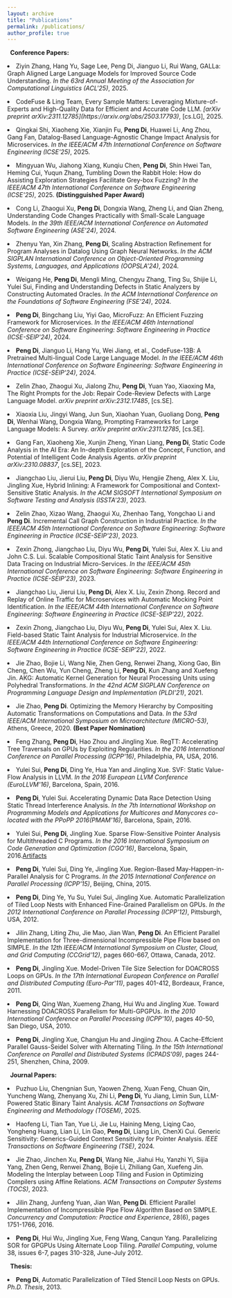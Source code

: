 ```yaml
---
layout: archive
title: "Publications"
permalink: /publications/
author_profile: true
---
```


<!-- {% if author.googlescholar %}
  You can also find my articles on <u><a href="{{author.googlescholar}}">my Google Scholar profile</a>.</u>
{% endif %}

{% include base_path %}

{% for post in site.publications reversed %}
  {% include archive-single.html %}
{% endfor %} -->

<b>&nbsp;&nbsp;Conference Papers:</b>


<p style="margin-bottom: 6px">
<li>
<span>
Ziyin Zhang, Hang Yu, Sage Lee, Peng Di, Jianguo Li, Rui Wang, GALLa: Graph Aligned Large Language Models for Improved Source Code Understanding.
<i>In the 63rd Annual Meeting of the Association for Computational Linguistics (ACL'25)</i>, 2025.
</span></li>
</p>

<p style="margin-bottom: 6px">
<li>
<span>
CodeFuse & Ling Team, Every Sample Matters: Leveraging Mixture-of-Experts and High-Quality Data for Efficient and Accurate Code LLM.
<i>[arXiv preprint arXiv:2311.12785](https://arxiv.org/abs/2503.17793)</i>, [cs.LG], 2025.
</span></li>
</p>

<p style="margin-bottom: 6px">
<li>
<span>
Qingkai Shi, Xiaoheng Xie, Xianjin Fu, <b>Peng Di</b>, Huawei Li, Ang Zhou, Gang Fan, Datalog-Based Language-Agnostic Change Impact Analysis for Microservices. <i>In the IEEE/ACM 47th International Conference on Software Engineering (ICSE'25)</i>, 2025.
</span></li>
</p>


<p style="margin-bottom: 6px">
<li>
<span>
Mingyuan Wu, Jiahong Xiang, Kunqiu Chen, <b>Peng Di</b>, Shin Hwei Tan, Heming Cui, Yuqun Zhang, Tumbling Down the Rabbit Hole: How do Assisting Exploration Strategies Facilitate Grey-box Fuzzing? <i>In the IEEE/ACM 47th International Conference on Software Engineering (ICSE'25)</i>, 2025. <b>(Distingguished Paper Award)</b>
</span></li>
</p>

<p style="margin-bottom: 6px">
<li>
<span>
Cong Li, Zhaogui Xu, <b>Peng Di</b>, Dongxia Wang, Zheng Li, and Qian Zheng, Understanding Code Changes Practically with Small-Scale Language Models. <i>In the 39th IEEE/ACM International Conference on Automated Software Engineering (ASE'24)</i>, 2024.
</span></li>
</p>

<p style="margin-bottom: 6px">
<li>
<span>
Zhenyu Yan, Xin Zhang, <b>Peng Di</b>, Scaling Abstraction Refinement for Program Analyses in Datalog Using Graph Neural Networks.
<i>In the ACM SIGPLAN International Conference on Object-Oriented Programming Systems, Languages, and Applications (OOPSLA'24)</i>, 2024.
</span></li>
</p>

<p style="margin-bottom: 6px">
<li>
<span>
Weigang He, <b>Peng Di</b>, Mengli Ming, Chengyu Zhang, Ting Su, Shijie Li, Yulei Sui, Finding and Understanding Defects in Static Analyzers by Constructing Automated Oracles.
<i>In the ACM International Conference on the Foundations of Software Engineering (FSE'24)</i>, 2024.
</span></li>
</p>

<p style="margin-bottom: 6px">
<li>
<span>
<b>Peng Di</b>, Bingchang Liu, Yiyi Gao, MicroFuzz: An Efficient Fuzzing Framework for Microservices.
<i>In the IEEE/ACM 46th International Conference on Software Engineering: Software Engineering in Practice (ICSE-SEIP'24)</i>, 2024.
</span></li>
</p>

<p style="margin-bottom: 6px">
<li>
<span>
<b>Peng Di</b>, Jianguo Li, Hang Yu, Wei Jiang, et al., CodeFuse-13B: A Pretrained Multi-lingual Code Large Language Model.
<i>In the IEEE/ACM 46th International Conference on Software Engineering: Software Engineering in Practice (ICSE-SEIP'24)</i>, 2024.
</span></li>
</p>

<p style="margin-bottom: 6px">
<li>
<span>
Zelin Zhao, Zhaogui Xu, Jialong Zhu, <b>Peng Di</b>, Yuan Yao, Xiaoxing Ma, The Right Prompts for the Job: Repair Code-Review Defects with Large Language Model.
<i>arXiv preprint arXiv:2312.17485</i>, [cs.SE]. 
</span></li>
</p>


<p style="margin-bottom: 6px">
<li>
<span>
Xiaoxia Liu, Jingyi Wang, Jun Sun, Xiaohan Yuan, Guoliang Dong, <b>Peng Di</b>, Wenhai Wang, Dongxia Wang, Prompting Frameworks for Large Language Models: A Survey.
<i>arXiv preprint arXiv:2311.12785</i>, [cs.SE]. 
</span></li>
</p>


<p style="margin-bottom: 6px">
<li>
<span>
Gang Fan, Xiaoheng Xie, Xunjin Zheng, Yinan Liang, <b>Peng Di</b>, Static Code Analysis in the AI Era: An In-depth Exploration of the Concept, Function, and Potential of Intelligent Code Analysis Agents.
<i>arXiv preprint arXiv:2310.08837</i>, [cs.SE], 2023. 
</span></li>
</p>



<p style="margin-bottom: 6px">
<li>
<span>
Jiangchao Liu, Jierui Liu, <b>Peng Di</b>, Diyu Wu, Hengjie Zheng, Alex X. Liu, Jingling Xue, Hybrid Inlining: A Framework for Compositional and Context-Sensitive Static Analysis.
<i>In the ACM SIGSOFT International Symposium on Software Testing and Analysis (ISSTA'23)</i>, 2023.
</span></li>
</p>

<p style="margin-bottom: 6px">
<li>
<span>
Zelin Zhao, Xizao Wang, Zhaogui Xu, Zhenhao Tang, Yongchao Li and <b>Peng Di</b>. Incremental Call Graph Construction in Industrial Practice.
<i>In the IEEE/ACM 45th International Conference on Software Engineering: Software Engineering in Practice (ICSE-SEIP'23)</i>, 2023.
</span></li>
</p>

<p style="margin-bottom: 6px">
<li>
<span>
Zexin Zhong, Jiangchao Liu, Diyu Wu, <b>Peng Di</b>, Yulei Sui, Alex X. Liu and John C.S. Lui.	Scalable Compositional Static Taint Analysis for Sensitive Data Tracing on Industrial Micro-Services.
<i>In the IEEE/ACM 45th International Conference on Software Engineering: Software Engineering in Practice (ICSE-SEIP'23)</i>, 2023.
</span></li>
</p>

<p style="margin-bottom: 6px">
<li>
<span>
Jiangchao Liu, Jierui Liu, <b>Peng Di</b>, Alex X. Liu, Zexin Zhong. Record and Replay of Online Traffic for Microservices with Automatic Mocking Point Identification.
<i>In the IEEE/ACM 44th International Conference on Software Engineering: Software Engineering in Practice (ICSE-SEIP'22)</i>, 2022.
</span></li>
</p>

<p style="margin-bottom: 6px">
<li>
<span>
Zexin Zhong, Jiangchao Liu, Diyu Wu, <b>Peng Di</b>, Yulei Sui, Alex X. Liu. Field-based Static Taint Analysis for Industrial Microservice.
<i>In the IEEE/ACM 44th International Conference on Software Engineering: Software Engineering in Practice (ICSE-SEIP'22)</i>, 2022.
</span></li>
</p>

<p style="margin-bottom: 6px">
<li>
<span>
Jie Zhao, Bojie Li, Wang Nie, Zhen Geng, Renwei Zhang, Xiong Gao, Bin Cheng, Chen Wu, Yun Cheng, Zheng Li, <b>Peng Di</b>, Kun Zhang and Xuefeng Jin. AKG: Automatic Kernel Generation for Neural Processing Units using Polyhedral Transformations.
<i>In the 42nd ACM SIGPLAN Conference on Programming Language Design and Implementation (PLDI'21)</i>, 2021.
</span></li>
</p>

<p style="margin-bottom: 6px">
<li>
<span>
Jie Zhao, <b>Peng Di</b>. Optimizing the Memory Hierarchy by Compositing Automatic Transformations on Computations and Data.
<i>In the 53rd IEEE/ACM International Symposium on Microarchitecture (MICRO-53)</i>, Athens, Greece, 2020. <b>(Best Paper Nomination)</b>
</span></li>
</p>

<p style="margin-bottom: 6px">
<li>
<span>
Feng Zhang, <b>Peng Di</b>, Hao Zhou and Jingling Xue. RegTT: Accelerating Tree Traversals on GPUs by Exploiting Regularities.
<i>In the 2016 International Conference on Parallel Processing (ICPP'16)</i>, Philadelphia, PA, USA, 2016.
</span></li>
</p>

<p style="margin-bottom: 6px">
<li>
<span>
Yulei Sui, <b>Peng Di</b>, Ding Ye, Hua Yan and Jingling Xue. SVF: Static Value-Flow Analysis in LLVM.
<i>In the 2016 European LLVM Conference (EuroLLVM'16)</i>, Barcelona, Spain, 2016.
</span></li>
</p>

<p style="margin-bottom: 6px">
<li>
<span> 
<b>Peng Di</b>, Yulei Sui. Accelerating Dynamic Data Race Detection Using Static
Thread Interference Analysis.
<i>In the 7th International Workshop on Programming Models and Applications for Multicores and Manycores co-located with the PPoPP 2016(PMAM'16)</i>, Barcelona, Spain, 2016.
</span></li>
</p>

<p style="margin-bottom: 6px">
<li>
<span>
Yulei Sui, <b>Peng Di</b>, Jingling Xue. Sparse Flow-Sensitive Pointer Analysis for Multithreaded C Programs.
<i>In the 2016 International Symposium on Code Generation and Optimization (CGO'16)</i>, Barcelona, Spain, 2016.<a href="http://www.cse.unsw.edu.au/~corg/fsam">Artifacts</a>
</span></li>
</p>

<p style="margin-bottom: 6px">
<li>
<span>
<b>Peng Di</b>, Yulei Sui, Ding Ye, Jingling Xue. Region-Based May-Happen-in-Parallel Analysis for C Programs.
<i>In the 2015 International Conference on Parallel Processing (ICPP'15)</i>, Beijing, China, 2015.</span></li>
</p>

<p style="margin-bottom: 6px">
<li>
<span>
<b>Peng Di</b>, Ding Ye, Yu Su, Yulei Sui, Jingling Xue. Automatic Parallelization of Tiled Loop Nests with Enhanced Fine-Grained Parallelism on GPUs.
<i>In the 2012 International Conference on Parallel Processing (ICPP'12)</i>, Pittsburgh, USA, 2012.</span></li>
</p>


<p style="margin-bottom: 6px">
<li>
<span>
Jilin Zhang, Liting Zhu, Jie Mao, Jian Wan, <b>Peng Di</b>. An Efficient Parallel Implementation for Three-dimensional Incompressible Pipe Flow based on SIMPLE. 
<i>In the 12th IEEE/ACM International Symposium on Cluster, Cloud, and Grid Computing (CCGrid'12)</i>, pages 660-667, Ottawa, Canada, 2012.</span></li>
</p>

<p style="margin-bottom: 6px">
<li>
<span>
<b>Peng Di</b>, Jingling Xue. Model-Driven Tile Size Selection for DOACROSS Loops on GPUs. 
<i>In the 17th International European Conference on Parallel and Distributed Computing (Euro-Par'11)</i>, pages 401-412, Bordeaux, France, 2011.</span></li>
</p>

<p style="margin-bottom: 6px">
<li>
<span>
<b>Peng Di</b>, Qing Wan, Xuemeng Zhang, Hui Wu and Jingling Xue. Toward Harnessing DOACROSS Parallelism for Multi-GPGPUs. 
<i>In the 2010 International Conference on Parallel Processing (ICPP'10)</i>, pages 40-50, San Diego, USA, 2010.</span></li>
</p>

<p style="margin-bottom: 6px">
<li>
<span>
<b>Peng Di</b>, Jingling Xue, Changjun Hu and Jingjing Zhou. A Cache-Effcient Parallel Gauss-Seidel Solver with Alternating Tiling. 
<i>In the 15th International Conference on Parallel and Distributed Systems (ICPADS'09)</i>, pages 244-251, Shenzhen, China, 2009.</span></li>
</p>

<b>&nbsp;&nbsp;Journal Papers:</b>

<p style="margin-bottom: 6px">
<li>
<span>
Puzhuo Liu, Chengnian Sun, Yaowen Zheng, Xuan Feng, Chuan Qin, Yuncheng Wang, Zhenyang Xu, Zhi Li, <b>Peng Di</b>, Yu Jiang, Limin Sun, LLM-Powered Static Binary Taint Analysis.
<i>ACM Transactions on Software Engineering and Methodology (TOSEM)</i>, 2025.
</span></li>
</p>


<p style="margin-bottom: 6px">
<li>
<span>
Haofeng	Li, Tian Tan, Yue Li, Jie Lu, Haining Meng, Liqing Cao, Yongheng Huang, Lian Li, Lin Gao, <b>Peng Di</b>, Liang Lin, ChenXi Cui. Generic Sensitivity: Generics-Guided Context Sensitivity for Pointer Analysis.
<i>IEEE Transactions on Software Engineering (TSE)</i>, 2024.
</span></li>
</p>


<p style="margin-bottom: 10px">
<li>
<span>
Jie Zhao, Jinchen Xu, <b>Peng Di</b>, Wang Nie, Jiahui Hu, Yanzhi Yi, Sijia Yang, Zhen Geng, Renwei Zhang, Bojie Li, Zhiliang Gan, Xuefeng Jin. Modeling the Interplay between Loop Tiling and Fusion in Optimizing Compilers using Affine Relations. 
<i>ACM Transactions on Computer Systems (TOCS)</i>, 2023.</span></li>
</p>

<p style="margin-bottom: 10px">
<li>
<span>
Jilin Zhang, Junfeng Yuan, Jian Wan, <b>Peng Di</b>. Efficient Parallel Implementation of Incompressible Pipe Flow Algorithm Based on SIMPLE. 
<i>Concurrency and Computation: Practice and Experience</i>, 28(6), pages 1751-1766, 2016.</span></li>
</p>

<p style="margin-bottom: 10px">
<li>
<span>
<b>Peng Di</b>, Hui Wu, Jingling Xue, Feng Wang, Canqun Yang. Parallelizing SOR for GPGPUs Using Alternate Loop Tiling. 
<i>Parallel Computing</i>, volume 38, issues 6-7, pages 310-328, June-July 2012.</span></li>
</p>


<b>&nbsp;&nbsp;Thesis:</b>

<p style="margin-bottom: 10px">
<li>
<span>
<b>Peng Di</b>, Automatic Parallelization of Tiled Stencil Loop Nests on GPUs. 
<i>Ph.D. Thesis</i>, 2013.</span></li>
</p>
